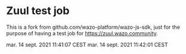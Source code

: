 # Zuul test job

This is a fork from github.com/wazo-platform/wazo-js-sdk, just for the purpose of having a test job for https://zuul.wazo.community.

mar. 14 sept. 2021 11:41:07 CEST
mar. 14 sept. 2021 11:42:01 CEST
